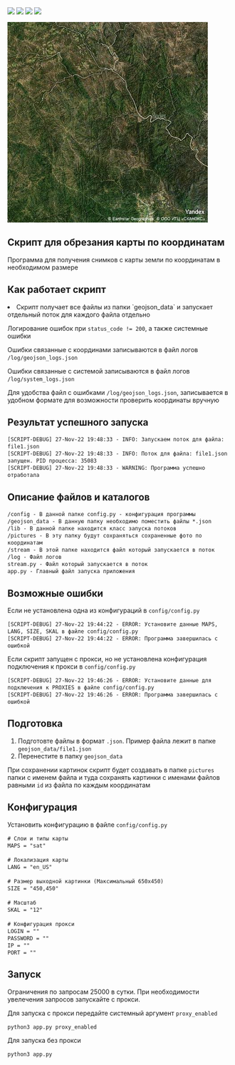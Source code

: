 <div align="left">
<img src="https://img.shields.io/github/languages/code-size/dvdkitay/land-fragment-script" />
<img src="https://img.shields.io/github/languages/top/dvdkitay/land-fragment-script" />
<img src="https://img.shields.io/github/issues/dvdkitay/land-fragment-script" />
<img src="https://img.shields.io/github/issues-pr/dvdkitay/land-fragment-script" />
<div>

![Иллюстрация к проекту](https://raw.githubusercontent.com/dvdkitay/land-fragment-script/master/pictures/file1/1.jpg)

## Скрипт для обрезания карты по координатам

Программа для получения снимков с карты земли по координатам в необходимом размере

## Как работает скрипт 

<li>Скрипт получает все файлы из папки `geojson_data` и запускает отдельный поток для каждого файла отдельно 

Логирование ошибок при `status_code != 200`, а также системные ошибки

Ошибки связанные с координами записываются в файл логов `/log/geojson_logs.json`

Ошибки связанные с системой записываются в файл логов `/log/system_logs.json`

Для удобства файл с ошибками `/log/geojson_logs.json`, записывается в удобном формате для возможности проверить координаты вручную

## Результат успешного запуска

```
[SCRIPT-DEBUG] 27-Nov-22 19:48:33 - INFO: Запускаем поток для файла: file1.json
[SCRIPT-DEBUG] 27-Nov-22 19:48:33 - INFO: Поток для файла: file1.json запущен. PID процесса: 35083
[SCRIPT-DEBUG] 27-Nov-22 19:48:33 - WARNING: Программа успешно отработала
```

## Описание файлов и каталогов

```
/config - В данной папке config.py - конфигурация программы
/geojson_data - В данную папку необходимо поместить файлы *.json
/lib - В данной папке находится класс запуска потоков
/pictures - В эту папку будут сохраняться сохраненные фото по координатам
/stream - В этой папке находится файл который запускается в поток
/log - Файл логов
stream.py - Файл который запускается в поток 
app.py - Главный файл запуска приложения
```

## Возможные ошибки
Если не установлена одна из конфигураций в `config/config.py`

```
[SCRIPT-DEBUG] 27-Nov-22 19:44:22 - ERROR: Установите данные MAPS, LANG, SIZE, SKAL в файле config/config.py
[SCRIPT-DEBUG] 27-Nov-22 19:44:22 - ERROR: Программа завершилась с ошибкой
```

Если скрипт запущен с прокси, но не установлена конфигурация подключения к прокси в `config/config.py`

```
[SCRIPT-DEBUG] 27-Nov-22 19:46:26 - ERROR: Установите данные для подключения к PROXIES в файле config/config.py
[SCRIPT-DEBUG] 27-Nov-22 19:46:26 - ERROR: Программа завершилась с ошибкой
```

## Подготовка

1. Подготовте файлы в формат `.json`. Пример файла лежит в папке `geojson_data/file1.json`
2. Перенестите в папку `geojson_data`

При сохранении картинок скрипт будет создавать в папке `pictures` папки с именем файла и туда сохранять картинки с именами файлов равными `id` из файла по каждым координатам

## Конфигурация

Установить конфигурацию в файле `config/config.py`

```
# Слои и типы карты
MAPS = "sat" 

# Локализация карты
LANG = "en_US"

# Размер выходной картинки (Максимальный 650х450)
SIZE = "450,450"

# Масштаб
SKAL = "12"

# Конфигурация прокси
LOGIN = ""
PASSWORD = ""
IP = ""
PORT = ""
```

## Запуск

Ограничения по запросам 25000 в сутки. При необходимости увелечения запросов запускайте с прокси. 

Для запуска с прокси передайте системный аргумент `proxy_enabled`

```
python3 app.py proxy_enabled
```

Для запуска без прокси 

```
python3 app.py 
```